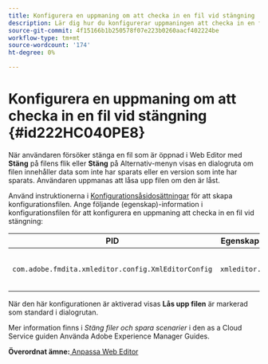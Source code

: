 ```yaml
---
title: Konfigurera en uppmaning om att checka in en fil vid stängning
description: Lär dig hur du konfigurerar uppmaningen att checka in en fil vid stängning
source-git-commit: 4f15166b1b250578f07e223b0260aacf402224be
workflow-type: tm+mt
source-wordcount: '174'
ht-degree: 0%

---
```



# Konfigurera en uppmaning om att checka in en fil vid stängning {#id222HC040PE8}

När användaren försöker stänga en fil som är öppnad i Web Editor med **Stäng** på filens flik eller **Stäng** på Alternativ-menyn visas en dialogruta om filen innehåller data som inte har sparats eller en version som inte har sparats. Användaren uppmanas att låsa upp filen om den är låst.

Använd instruktionerna i [Konfigurationsåsidosättningar](download-install-additional-config-override.md#) för att skapa konfigurationsfilen. Ange följande \(egenskap\)-information i konfigurationsfilen för att konfigurera en uppmaning att checka in en fil vid stängning:

| PID | Egenskapsnyckel | Egenskapsvärde |
|---|------------|--------------|
| `com.adobe.fmdita.xmleditor.config.XmlEditorConfig` | `xmleditor.checkin` | Boolean \( true/ false\).<br> **Standardvärde**: false |

När den här konfigurationen är aktiverad visas **Lås upp filen** är markerad som standard i dialogrutan.

Mer information finns i *Stäng filer och spara scenarier* i den as a Cloud Service guiden Använda Adobe Experience Manager Guides.

**Överordnat ämne:**[ Anpassa Web Editor](conf-web-editor.md)

